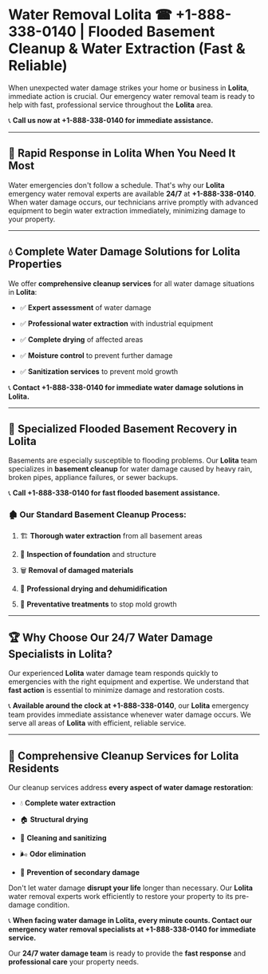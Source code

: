 # Water Removal Lolita ☎ +1-888-338-0140 | Flooded Basement Cleanup & Water Extraction (Fast & Reliable)

When unexpected water damage strikes your home or business in **Lolita**, immediate action is crucial. Our emergency water removal team is ready to help with fast, professional service throughout the **Lolita** area. 

📞 **Call us now at +1-888-338-0140 for immediate assistance.**
---
## 🚀 Rapid Response in Lolita When You Need It Most
Water emergencies don't follow a schedule. That's why our **Lolita** emergency water removal experts are available **24/7** at **+1-888-338-0140**. When water damage occurs, our technicians arrive promptly with advanced equipment to begin water extraction immediately, minimizing damage to your property.
---
## 💧 Complete Water Damage Solutions for Lolita Properties
We offer **comprehensive cleanup services** for all water damage situations in **Lolita**:
- ✅ **Expert assessment** of water damage  
- ✅ **Professional water extraction** with industrial equipment  
- ✅ **Complete drying** of affected areas  
- ✅ **Moisture control** to prevent further damage  
- ✅ **Sanitization services** to prevent mold growth  
📞 **Contact +1-888-338-0140 for immediate water damage solutions in Lolita.**
---
## 🌊 Specialized Flooded Basement Recovery in Lolita
Basements are especially susceptible to flooding problems. Our **Lolita** team specializes in **basement cleanup** for water damage caused by heavy rain, broken pipes, appliance failures, or sewer backups. 
📞 **Call +1-888-338-0140 for fast flooded basement assistance.**
### 🏚️ Our Standard Basement Cleanup Process:
1. 🏗️ **Thorough water extraction** from all basement areas  
2. 🔎 **Inspection of foundation** and structure  
3. 🗑️ **Removal of damaged materials**  
4. 💨 **Professional drying and dehumidification**  
5. 🚫 **Preventative treatments** to stop mold growth  
---
## 🏆 Why Choose Our 24/7 Water Damage Specialists in Lolita?
Our experienced **Lolita** water damage team responds quickly to emergencies with the right equipment and expertise. We understand that **fast action** is essential to minimize damage and restoration costs.
📞 **Available around the clock at +1-888-338-0140**, our **Lolita** emergency team provides immediate assistance whenever water damage occurs. We serve all areas of **Lolita** with efficient, reliable service.
---
## 🧹 Comprehensive Cleanup Services for Lolita Residents
Our cleanup services address **every aspect of water damage restoration**:
- 💧 **Complete water extraction**  
- 🏠 **Structural drying**  
- 🧼 **Cleaning and sanitizing**  
- 🌬️ **Odor elimination**  
- 🚫 **Prevention of secondary damage**  
Don't let water damage **disrupt your life** longer than necessary. Our **Lolita** water removal experts work efficiently to restore your property to its pre-damage condition.
📞 **When facing water damage in Lolita, every minute counts. Contact our emergency water removal specialists at +1-888-338-0140 for immediate service.**
Our **24/7 water damage team** is ready to provide the **fast response** and **professional care** your property needs.
